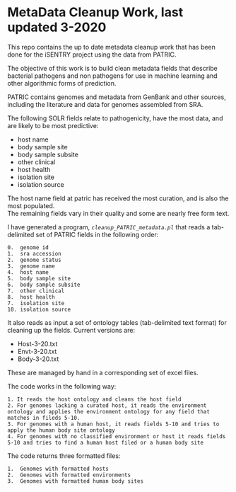 

# MetaData Cleanup Work, last updated 3-2020

This repo contains the up to date metadata cleanup work that has been done for the iSENTRY project using the data from PATRIC.

The objective of this work is to build clean metadata fields that describe bacterial pathogens and non pathogens for use in machine learning and other algorithmic forms of prediction. 

PATRIC contains genomes and metadata from GenBank and other sources, including the literature and data for genomes assembled from SRA. 

The following SOLR fields  relate to pathogenicity, have the most data, and are likely to be most predictive:

* host name
* body sample site
* body sample subsite
* other clinical
* host health
* isolation site
* isolation source

The host name field at patric has received the most curation, and is also the most populated.  
The remaining fields vary in their quality and some are nearly free form text. 

I have generated a program, *`cleanup_PATRIC_metadata.pl`* that reads a tab-delimited set of PATRIC fields in the following order:

	0.  genome id
	1.  sra accession
	2.  genome status
	3.  genome name
	4.  host name
	5.  body sample site
	6.  body sample subsite
	7.  other clinical
	8.  host health
	7.  isolation site
	10. isolation source
  
 It also reads as input a set of ontology tables (tab-delimited text format) for cleaning up the fields. Current versions are:  
 
 * Host-3-20.txt
 * Envt-3-20.txt
 * Body-3-20.txt
 
 These are managed by hand in a corresponding set of excel files. 
 
 The code works in the following way:

    1. It reads the host ontology and cleans the host field
    2. For genomes lacking a curated host, it reads the environment ontology and applies the environment ontology for any field that matches in fileds 5-10.
    3. For genomes with a human host, it reads fields 5-10 and tries to apply the human body site ontology 
    4. For genomes with no classified environment or host it reads fields 5-10 and tries to find a human host filed or a human body site


The code returns three formatted files:

    1.  Genomes with formatted hosts 
    2.  Genomes with formatted environments
    3.  Genomes with formatted human body sites

 


